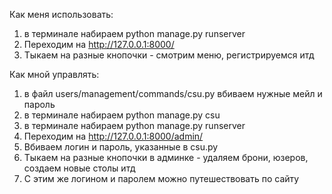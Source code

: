 Как меня использовать:

1) в терминале набираем python manage.py runserver
2) Переходим на http://127.0.0.1:8000/
3) Тыкаем на разные кнопочки - смотрим меню, регистрируемся итд

Как мной управлять:

1) в файл users/management/commands/csu.py вбиваем нужные мейл и пароль
2) в терминале набираем python manage.py csu
3) в терминале набираем python manage.py runserver
4) Переходим на http://127.0.0.1:8000/admin/
5) Вбиваем логин и пароль, указанные в csu.py
6) Тыкаем на разные кнопочки в админке - удаляем брони, юзеров, создаем новые столы итд
7) С этим же логином и паролем можно путешествовать по сайту